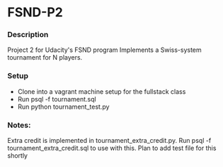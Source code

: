 # FSND-P2

### Description
Project 2 for Udacity's FSND program
Implements a Swiss-system tournament for N players.

### Setup
- Clone into a vagrant machine setup for the fullstack class
- Run psql -f tournament.sql
- Run python tournament_test.py

### Notes:
Extra credit is implemented in tournament_extra_credit.py. Run psql -f tournament_extra_credit.sql to use with this. Plan to add test file for this shortly
